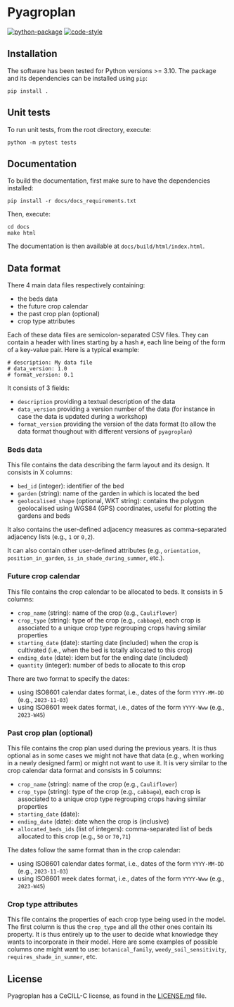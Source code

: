 # Pyagroplan

[![python-package](https://github.com/philippevismara/pyagroplan/actions/workflows/python-package.yml/badge.svg)](https://github.com/philippevismara/pyagroplan/actions)
[![code-style](https://img.shields.io/badge/code%20style-black-000000.svg)](https://github.com/psf/black)

## Installation

The software has been tested for Python versions >= 3.10.
The package and its dependencies can be installed using `pip`:
```script
pip install .
```


## Unit tests

To run unit tests, from the root directory, execute:
```script
python -m pytest tests
```


## Documentation

To build the documentation, first make sure to have the dependencies installed:
```script
pip install -r docs/docs_requirements.txt
```

Then, execute:
```script
cd docs
make html
```

The documentation is then available at `docs/build/html/index.html`.


## Data format

There 4 main data files respectively containing:
- the beds data
- the future crop calendar
- the past crop plan (optional)
- crop type attributes

Each of these data files are semicolon-separated CSV files.
They can contain a header with lines starting by a hash `#`, each line being of the form of a key-value pair.
Here is a typical example:
```
# description: My data file
# data_version: 1.0
# format_version: 0.1
```
It consists of 3 fields:
- `description` providing a textual description of the data
- `data_version` providing a version number of the data (for instance in case the data is updated during a workshop)
- `format_version` providing the version of the data format (to allow the data format thoughout with different versions of `pyagroplan`)


### Beds data

This file contains the data describing the farm layout and its design.
It consists in X columns:
- `bed_id` (integer): identifier of the bed
- `garden` (string): name of the garden in which is located the bed
- `geolocalised_shape` (optional, WKT string): contains the polygon geolocalised using WGS84 (GPS) coordinates, useful for plotting the gardens and beds

It also contains the user-defined adjacency measures as comma-separated adjacency lists (e.g., `1` or `0,2`).

It can also contain other user-defined attributes (e.g., `orientation`, `position_in_garden`, `is_in_shade_during_summer`, etc.).


### Future crop calendar

This file contains the crop calendar to be allocated to beds.
It consists in 5 columns:
- `crop_name` (string): name of the crop (e.g., `Cauliflower`)
- `crop_type` (string): type of the crop (e.g., `cabbage`), each crop is associated to a unique crop type regrouping crops having similar properties
- `starting_date` (date): starting date (included) when the crop is cultivated (i.e., when the bed is totally allocated to this crop)
- `ending_date` (date): idem but for the ending date (included)
- `quantity` (integer): number of beds to allocate to this crop

There are two format to specify the dates:
- using ISO8601 calendar dates format, i.e., dates of the form `YYYY-MM-DD` (e.g., `2023-11-03`)
- using ISO8601 week dates format, i.e., dates of the form `YYYY-Www` (e.g., `2023-W45`)


### Past crop plan (optional)

This file contains the crop plan used during the previous years.
It is thus optional as in some cases we might not have that data (e.g., when working in a newly designed farm) or might not want to use it.
It is very similar to the crop calendar data format and consists in 5 columns:
- `crop_name` (string): name of the crop (e.g., `Cauliflower`)
- `crop_type` (string): type of the crop (e.g., `cabbage`), each crop is associated to a unique crop type regrouping crops having similar properties
- `starting_date` (date): 
- `ending_date` (date): date when the crop is (inclusive)
- `allocated_beds_ids` (list of integers): comma-separated list of beds allocated to this crop (e.g., `50` or `70,71`)

The dates follow the same format than in the crop calendar:
- using ISO8601 calendar dates format, i.e., dates of the form `YYYY-MM-DD` (e.g., `2023-11-03`)
- using ISO8601 week dates format, i.e., dates of the form `YYYY-Www` (e.g., `2023-W45`)


### Crop type attributes

This file contains the properties of each crop type being used in the model.
The first column is thus the `crop_type` and all the other ones contain its property.
It is thus entirely up to the user to decide what knowledge they wants to incorporate in their model.
Here are some examples of possible columns one might want to use: `botanical_family`, `weedy_soil_sensitivity`, `requires_shade_in_summer`, etc.


## License

Pyagroplan has a CeCILL-C license, as found in the [LICENSE.md](LICENSE.md) file.
